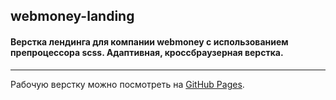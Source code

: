 ## webmoney-landing

#### Верстка лендинга для компании webmoney с использованием препроцессора scss. Адаптивная, кроссбраузерная верстка.
____
Рабочую верстку можно посмотреть на [GitHub Pages](https://andrey-a-a.github.io/webmoney-landing/).
